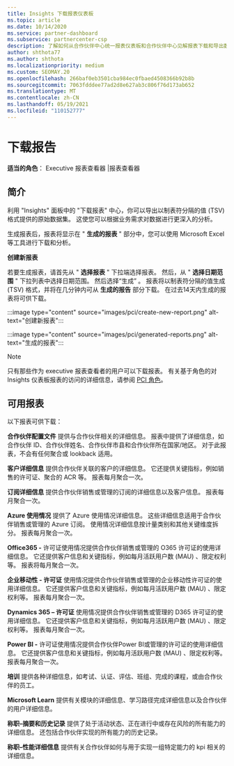 ```yaml
---
title: Insights 下载报表仪表板
ms.topic: article
ms.date: 10/14/2020
ms.service: partner-dashboard
ms.subservice: partnercenter-csp
description: 了解如何从合作伙伴中心统一报表仪表板和合作伙伴中心见解报表下载和导出数据。
author: shthota77
ms.author: shthota
ms.localizationpriority: medium
ms.custom: SEOMAY.20
ms.openlocfilehash: 266baf0eb3501cba984ec0fbaed4508366b92b8b
ms.sourcegitcommit: 7063fdddee77ad2d8e627ab3c806f76d173ab652
ms.translationtype: MT
ms.contentlocale: zh-CN
ms.lasthandoff: 05/19/2021
ms.locfileid: "110152777"
---
```

# <a name="download-reports"></a>下载报告

**适当的角色**： Executive 报表查看器 |报表查看器

## <a name="introduction"></a>简介

利用 "Insights" 面板中的 "下载报表" 中心，你可以导出以制表符分隔的值 (TSV) 格式提供的原始数据集。 这使您可以根据业务需求对数据进行更深入的分析。

生成报表后，报表将显示在 " **生成的报表** " 部分中，您可以使用 Microsoft Excel 等工具进行下载和分析。

**创建新报表**

若要生成报表，请首先从 " **选择报表** " 下拉端选择报表。 然后，从 " **选择日期范围** " 下拉列表中选择日期范围。 然后选择“生成”  。 报表将以制表符分隔的值生成 (TSV) 格式，并将在几分钟内可从 **生成的报告** 部分下载。 在过去14天内生成的报表将可供下载。

:::image type="content" source="images/pci/create-new-report.png" alt-text="创建新报表":::

:::image type="content" source="images/pci/generated-reports.png" alt-text="生成的报表":::

>[!NOTE] 
>只有那些作为 executive 报表查看者的用户可以下载报表。 有关基于角色的对 Insights 仪表板报表的访问的详细信息，请参阅 [PCI 角色](pci-roles.md)。 

## <a name="available-reports"></a>可用报表

以下报表可供下载：

**合作伙伴配置文件** 提供与合作伙伴相关的详细信息。 报表中提供了详细信息，如合作伙伴 ID、合作伙伴姓名、合作伙伴市县和合作伙伴所在国家/地区。 对于此报表，不会有任何聚合或 lookback 适用。

**客户详细信息** 提供合作伙伴关联的客户的详细信息。 它还提供关键指标，例如销售的许可证、聚合的 ACR 等。 报表每月聚合一次。

**订阅详细信息** 提供合作伙伴销售或管理的订阅的详细信息以及客户信息。 报表每月聚合一次。

**Azure 使用情况** 提供了 Azure 使用情况详细信息。 这些详细信息适用于合作伙伴销售或管理的 Azure 订阅。 使用情况详细信息按计量类别和其他关键维度拆分。 报表每月聚合一次。

**Office365 -** 许可证使用情况提供合作伙伴销售或管理的 O365 许可证的使用详细信息。 它还提供客户信息和关键指标，例如每月活跃用户数 (MAU) 、限定权利等。 报表将每月聚合一次。

**企业移动性 - 许可证**  使用情况提供合作伙伴销售或管理的企业移动性许可证的使用详细信息。 它还提供客户信息和关键指标，例如每月活跃用户数 (MAU) 、限定权利等。 报表每月聚合一次。

**Dynamics 365 – 许可证** 使用情况提供合作伙伴销售或管理的 D365 许可证的使用详细信息。 它还提供客户信息和关键指标，例如每月活跃用户数 (MAU) 、限定权利等。 报表每月聚合一次。

**Power BI -** 许可证使用情况提供合作伙伴Power BI或管理的许可证的使用详细信息。 它还提供客户信息和关键指标，例如每月活跃用户数 (MAU) 、限定权利等。 报表每月聚合一次。

**培训** 提供各种详细信息，如考试、认证、评估、班组、完成的课程，或由合作伙伴的员工。

**Microsoft Learn** 提供有关模块的详细信息、学习路径完成详细信息以及合作伙伴的用户详细信息。

**称职–摘要和历史记录** 提供了处于活动状态、正在进行中或存在风险的所有能力的详细信息。 还包括合作伙伴实现的所有能力的历史记录。

**称职–性能详细信息** 提供有关合作伙伴如何与用于实现一组特定能力的 kpi 相关的详细信息。

